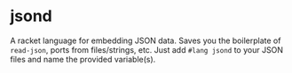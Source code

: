 # jsond

A racket language for embedding JSON data. Saves you the boilerplate of
`read-json`, ports from files/strings, etc. Just add `#lang jsond` to your JSON
files and name the provided variable(s).
